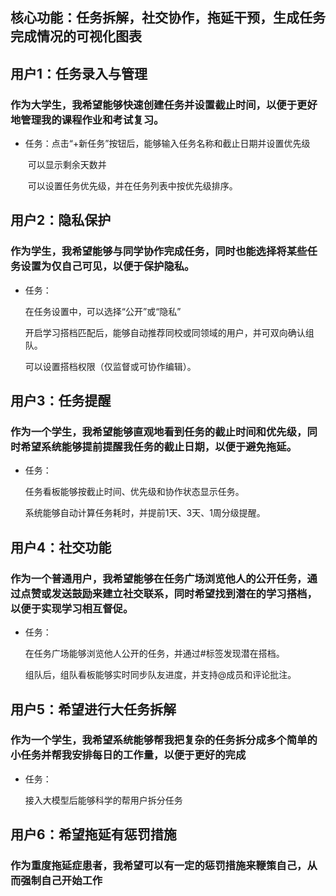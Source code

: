 ## 核心功能：任务拆解，社交协作，拖延干预，生成任务完成情况的可视化图表



###   

## 用户1：任务录入与管理

### 作为大学生，我希望能够快速创建任务并设置截止时间，以便于更好地管理我的课程作业和考试复习。

- 任务：点击“+新任务”按钮后，能够输入任务名称和截止日期并设置优先级

  ​		可以显示剩余天数并

  ​		可以设置任务优先级，并在任务列表中按优先级排序。

  

## 用户2：隐私保护

### 作为学生，我希望能够与同学协作完成任务，同时也能选择将某些任务设置为仅自己可见，以便于保护隐私。

- 任务：

  在任务设置中，可以选择“公开”或“隐私”

  开启学习搭档匹配后，能够自动推荐同校或同领域的用户，并可双向确认组队。

  可以设置搭档权限（仅监督或可协作编辑）。

  

## 用户3：任务提醒

### 作为一个学生，我希望能够直观地看到任务的截止时间和优先级，同时希望系统能够提前提醒我任务的截止日期，以便于避免拖延。

- 任务：

  任务看板能够按截止时间、优先级和协作状态显示任务。

  系统能够自动计算任务耗时，并提前1天、3天、1周分级提醒。

  

## 用户4：社交功能

### 作为一个普通用户，我希望能够在任务广场浏览他人的公开任务，通过点赞或发送鼓励来建立社交联系，同时希望找到潜在的学习搭档，以便于实现学习相互督促。

- 任务：

  在任务广场能够浏览他人公开的任务，并通过#标签发现潜在搭档。

  组队后，组队看板能够实时同步队友进度，并支持@成员和评论批注。

  

## 用户5：希望进行大任务拆解

### 作为一个学生，我希望系统能够帮我把复杂的任务拆分成多个简单的小任务并帮我安排每日的工作量，以便于更好的完成

- 任务：

  接入大模型后能够科学的帮用户拆分任务



## 用户6：希望拖延有惩罚措施

### 作为重度拖延症患者，我希望可以有一定的惩罚措施来鞭策自己，从而强制自己开始工作





